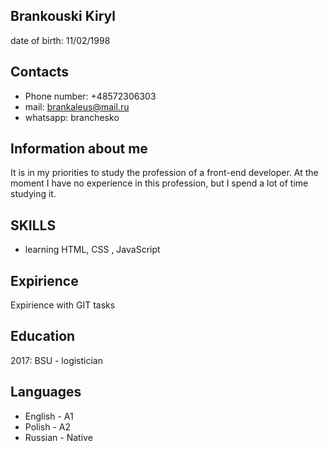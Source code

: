 ## Brankouski Kiryl

date of birth: 11/02/1998

## Contacts

- Phone number: +48572306303
- mail: brankaleus@mail.ru
- whatsapp: branchesko

## Information about me

It is in my priorities to study the profession of a front-end developer. At the moment I have no experience in this profession, but I spend a lot of time studying it.

## SKILLS

- learning HTML, CSS , JavaScript

## Expirience

Expirience with GIT tasks

## Education

2017: BSU - logistician

## Languages

- English - A1
- Polish - A2
- Russian - Native
